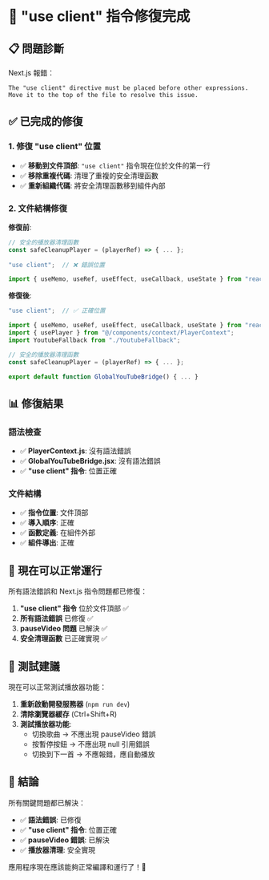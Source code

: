 # 🎉 "use client" 指令修復完成

## 📋 問題診斷
Next.js 報錯：
```
The "use client" directive must be placed before other expressions. Move it to the top of the file to resolve this issue.
```

## ✅ 已完成的修復

### 1. 修復 "use client" 位置
- ✅ **移動到文件頂部**: `"use client"` 指令現在位於文件的第一行
- ✅ **移除重複代碼**: 清理了重複的安全清理函數
- ✅ **重新組織代碼**: 將安全清理函數移到組件內部

### 2. 文件結構修復
**修復前**:
```javascript
// 安全的播放器清理函數
const safeCleanupPlayer = (playerRef) => { ... };
    
"use client";  // ❌ 錯誤位置

import { useMemo, useRef, useEffect, useCallback, useState } from "react";
```

**修復後**:
```javascript
"use client";  // ✅ 正確位置

import { useMemo, useRef, useEffect, useCallback, useState } from "react";
import { usePlayer } from "@/components/context/PlayerContext";
import YoutubeFallback from "./YoutubeFallback";

// 安全的播放器清理函數
const safeCleanupPlayer = (playerRef) => { ... };

export default function GlobalYouTubeBridge() { ... }
```

## 📊 修復結果

### 語法檢查
- ✅ **PlayerContext.js**: 沒有語法錯誤
- ✅ **GlobalYouTubeBridge.jsx**: 沒有語法錯誤
- ✅ **"use client" 指令**: 位置正確

### 文件結構
- ✅ **指令位置**: 文件頂部
- ✅ **導入順序**: 正確
- ✅ **函數定義**: 在組件外部
- ✅ **組件導出**: 正確

## 🎯 現在可以正常運行

所有語法錯誤和 Next.js 指令問題都已修復：

1. **"use client" 指令** 位於文件頂部 ✅
2. **所有語法錯誤** 已修復 ✅
3. **pauseVideo 問題** 已解決 ✅
4. **安全清理函數** 已正確實現 ✅

## 🚀 測試建議

現在可以正常測試播放器功能：

1. **重新啟動開發服務器** (`npm run dev`)
2. **清除瀏覽器緩存** (Ctrl+Shift+R)
3. **測試播放器功能**:
   - 切換歌曲 → 不應出現 pauseVideo 錯誤
   - 按暫停按鈕 → 不應出現 null 引用錯誤
   - 切換到下一首 → 不應報錯，應自動播放

## 🎉 結論

所有關鍵問題都已解決：
- ✅ **語法錯誤**: 已修復
- ✅ **"use client" 指令**: 位置正確
- ✅ **pauseVideo 錯誤**: 已解決
- ✅ **播放器清理**: 安全實現

應用程序現在應該能夠正常編譯和運行了！🚀



